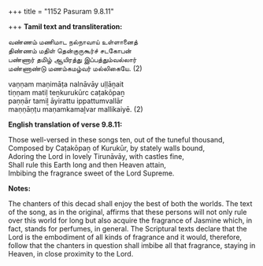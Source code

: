 +++
title = "1152 Pasuram 9.8.11"

+++
**Tamil text and transliteration:**

வண்ணம் மணிமாட நல்நாவாய் உள்ளானைத்  
திண்ணம் மதிள் தென்குருகூர்ச் சடகோபன்  
பண்ணார் தமிழ் ஆயிரத்து இப்பத்தும்வல்லார்  
மண்ணாண்டு மணம்கமழ்வர் மல்லிகையே. (2)

vaṇṇam maṇimāṭa nalnāvāy uḷḷāṉait  
tiṇṇam matiḷ teṉkurukūrc caṭakōpaṉ  
paṇṇār tamiḻ āyirattu ippattumvallār  
maṇṇāṇṭu maṇamkamaḻvar mallikaiyē. (2)

**English translation of verse 9.8.11:**

Those well-versed in these songs ten, out of the tuneful thousand,  
Composed by Caṭakōpaṉ of Kurukūr, by stately walls bound,  
Adoring the Lord in lovely Tirunāvāy, with castles fine,  
Shall rule this Earth long and then Heaven attain,  
Imbibing the fragrance sweet of the Lord Supreme.

**Notes:**

The chanters of this decad shall enjoy the best of both the worlds. The text of the song, as in the original, affirms that these persons will not only rule over this world for long but also acquire the fragrance of Jasmine which, in fact, stands for perfumes, in general. The Scriptural texts declare that the Lord is the embodiment of all kinds of fragrance and it would, therefore, follow that the chanters in question shall imbibe all that fragrance, staying in Heaven, in close proximity to the Lord.


